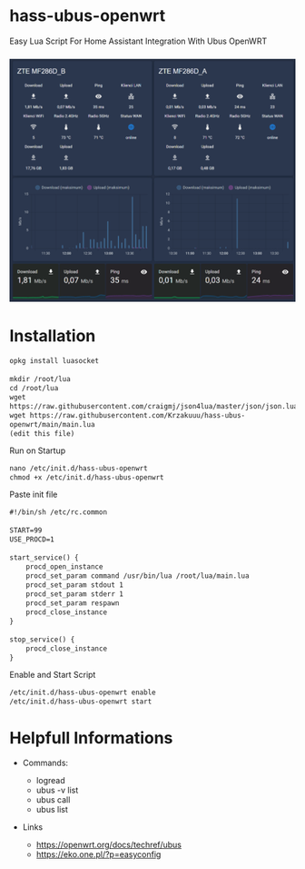 # hass-ubus-openwrt

Easy Lua Script For Home Assistant Integration With Ubus OpenWRT

### <img src="https://github.com/Krzakuuu/hass-ubus-openwrt/blob/main/Hassio.png?raw=true"> 

# Installation

```
opkg install luasocket

mkdir /root/lua
cd /root/lua
wget https://raw.githubusercontent.com/craigmj/json4lua/master/json/json.lua
wget https://raw.githubusercontent.com/Krzakuuu/hass-ubus-openwrt/main/main.lua
(edit this file)
```

Run on Startup

```
nano /etc/init.d/hass-ubus-openwrt 
chmod +x /etc/init.d/hass-ubus-openwrt
```

Paste init file
```
#!/bin/sh /etc/rc.common

START=99
USE_PROCD=1

start_service() {
    procd_open_instance
    procd_set_param command /usr/bin/lua /root/lua/main.lua
    procd_set_param stdout 1
    procd_set_param stderr 1
    procd_set_param respawn
    procd_close_instance
}

stop_service() {
    procd_close_instance
}
```

Enable and Start Script

```
/etc/init.d/hass-ubus-openwrt enable
/etc/init.d/hass-ubus-openwrt start
```




# Helpfull Informations

* Commands:
  * logread  
  * ubus -v list 
  * ubus call 
  * ubus list 

* Links
  * https://openwrt.org/docs/techref/ubus
  * https://eko.one.pl/?p=easyconfig
